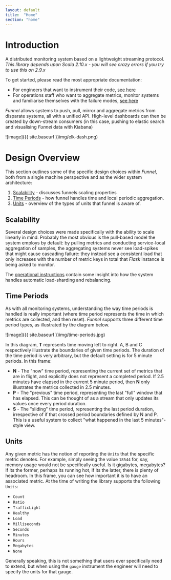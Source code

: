 ```yaml
---
layout: default
title:  "Home"
section: "home"
---
```


# Introduction

A distributed monitoring system based on a lightweight streaming protocol. *This library depends upon Scala 2.10.x - you will see crazy errors if you try to use this on 2.9.x*

To get started, please read the most appropriate documentation:

* For engineers that want to instrument their code, [see here](getting-started/developers.html)
* For operations staff who want to aggregate metrics, monitor systems and familiarise themselves with the failure modes, [see here](getting-started/operations.html)

*Funnel* allows systems to push, pull, mirror and aggregate metrics from disparate systems, all with a unified API. High-level dashboards can then be created by down-stream consumers (in this case, pushing to elastic search and visualising *Funnel* data with Kiabana)

![image]({{ site.baseurl }}img/elk-dash.png)

<a name="overview"></a>

# Design Overview

This section outlines some of the specific design choices within *Funnel*, both from a single machine perspective and as the wider system architecture: 

1. [Scalability](#scalability) - discusses funnels scaling properties
1. [Time Periods](#time-periods) - how funnel handles time and local periodic aggregation.
1. [Units](#units) - overview of the types of units that funnel is aware of. 

<a name="scalability"></a>

## Scalability 

Several design choices were made specifically with the ability to scale linearly in mind. Probably the most obvious is the pull-based model the system employs by default: by pulling metrics and conducting service-local aggregation of samples, the aggregating systems never see load-spikes that might cause cascading failure: they instead see a consistent load that only increases with the number of metric keys in total that *Flask* instance is being asked to monitor.

The [operational instructions](getting-started/operations.html) contain some insight into how the system handles automatic load-sharding and rebalancing.

<a name="time-periods"></a>

## Time Periods

As with all monitoring systems, understanding the way time periods is handled is really important (where time period represents the time in which metrics are collected, and then reset). *Funnel* supports three different time period types, as illustrated by the diagram below.

![image]({{ site.baseurl }}img/time-periods.jpg)

In this diagram, **T** represents time moving left to right. A, B and C respectively illustrate the boundaries of given time periods. The duration of the time period is very arbitrary, but the default setting is for 5 minute periods. In this frame:

* **N** - The "now" time period, representing the current set of metrics that are in flight, and explicitly does not represent a completed period. If 2.5 minutes have elapsed in the current 5 minute period, then **N** only illustrates the metrics collected in 2.5 minutes.
* **P** - The "previous" time period, representing the last "full" window that has elapsed. This can be thought of as a stream that only updates its values once every period duration.
* **S** - The "sliding" time period, representing the last period duration, irrespective of if that crossed period boundaries defined by N and P. This is a useful system to collect "what happened in the last 5 minutes"-style view.

<a name="units"></a>

## Units

Any given metric has the notion of reporting the `Units` that the specific metric denotes. For example, simply seeing the value `18544` for, say, memory usage would not be specifically useful. Is it gigabytes, megabytes? If its the former, perhaps its running hot, if its the latter, there is plenty of headroom. In this frame, you can see how important it is to have an associated metric. At the time of writing the library supports the following `Units`:

* `Count`
* `Ratio`
* `TrafficLight`
* `Healthy`
* `Load`
* `Milliseconds`
* `Seconds`
* `Minutes`
* `Hours`
* `Megabytes`
* `None`

Generally speaking, this is not something that users ever specifically need to extend, but when using the `gauge` instrument the engineer will need to specify the units for that gauge. 




